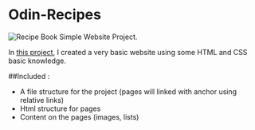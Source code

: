 # Odin-Recipes

![Recipe Book](https://images-na.ssl-images-amazon.com/images/I/71p-uMsPA4L.jpg)
Simple Website Project.

In [this project](https://nullzeal.github.io/Odin-Recipes-HTML-Basics-Project/), I created a very basic website using some HTML and CSS basic knowledge.

##Included : 

- A file structure for the project (pages will linked with anchor using relative links)
- Html structure for pages
- Content on the pages (images, lists)
